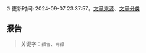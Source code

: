 :alarm_clock: 更新时间: 2024-09-07 23:37:57。[文章来源](/README.md)、[文章分类](/TAGS.md)

## 报告


> 关键字：`报告`、`月报`




